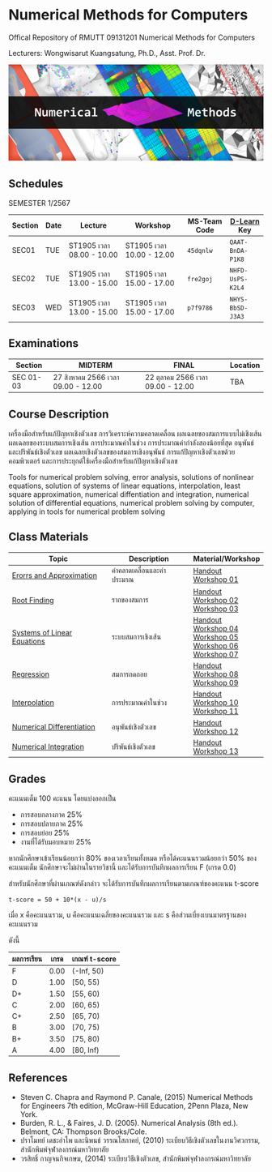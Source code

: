 # Numerical Methods for Computers
Offical Repository of RMUTT 09131201 Numerical Methods for Computers

Lecturers: Wongwisarut Kuangsatung, Ph.D., Asst. Prof. Dr.

![Banner](./materials/banner.jpg)


## Schedules

SEMESTER 1/2567

| Section | Date    | Lecture  | Workshop | MS-Team Code | [D-Learn](https://dlearn.rmutt.ac.th/course/view.php?id=2318) Key |
|---------|---------|----------|----------|--------|---------|
|  SEC01  | TUE     |ST1905 เวลา 08.00 - 10.00 | ST1905 เวลา 10.00 - 12.00 | `45dqnlw` | `QAAT-BnDA-P1K8`  |
|  SEC02  | TUE     |ST1905 เวลา 13.00 - 15.00 | ST1905 เวลา 15.00 - 17.00 | `fre2goj` | `NHFD-UsPS-K2L4`  |
|  SEC03  | WED     | ST1905 เวลา 13.00 - 15.00 | ST1905 เวลา 15.00 - 17.00 | `p7f9786` | `NHYS-BbSD-J3A3`  |


## Examinations

| Section | MIDTERM | FINAL  | Location|
|---------|---------|-------|---------|
| SEC 01-03 | 27 สิงหาคม 2566 เวลา 09.00 - 12.00  | 22 ตุลาคม 2566 เวลา 09.00 - 12.00  | TBA |



## Course Description

เครื่องมือสำหรับแก้ปัญหาเชิงตัวเลข การวิเคราะห์ความคลาดเคลื่อน ผลเฉลยของสมการแบบไม่เชิงเส้น ผลเฉลยของระบบสมการเชิงเส้น การประมาณค่าในช่วง การประมาณค่ากำลังสองน้อยที่สุด อนุพันธ์และปริพันธ์เชิงตัวเลข ผลเฉลยเชิงตัวเลขของสมการเชิงอนุพันธ์ การแก้ปัญหาเชิงตัวเลขด้วยคอมพิวเตอร์ และการประยุกต์ใช้เครื่องมือสำหรับแก้ปัญหาเชิงตัวเลข

Tools for numerical problem solving, error analysis, solutions of nonlinear equations, solution of systems of linear equations, interpolation, least square approximation, numerical diffentiation and integration, numerical solution of differential equations, numerical problem solving by computer, applying in tools for numerical problem solving

## Class Materials

|    Topic   |   Description   |    Material/Workshop   |
|------------|-----------------|---------------|
| [Erorrs and Approximation](./materials/lecture_01.pdf) | ค่าคลาดเคลื่อนและค่าประมาณ | [Handout](./materials/handout_01.pdf) <br> [Workshop 01](./materials/workshop_01.ipynb) |
| [Root Finding](./materials/lecture_02.pdf) | รากของสมการ | [Handout](./materials/handout_02.pdf) <br> [Workshop 02](./materials/workshop_02.ipynb) <br>  [Workshop 03](./materials/workshop_03.ipynb)|
| [Systems of Linear Equations](./materials/lecture_03.pdf) | ระบบสมการเชิงเส้น | [Handout](./materials/handout_03.pdf) <br> [Workshop 04](./materials/workshop_04.ipynb) <br> [Workshop 05](./materials/workshop_05.ipynb) <br> [Workshop 06](./materials/workshop_06.ipynb) <br> [Workshop 07](./materials/workshop_07.ipynb)|
| [Regression](./materials/lecture_04.pdf) | สมการถดถอย | [Handout](./materials/handout_04.pdf) <br> [Workshop 08](./materials/workshop_08.zip) <br> [Workshop 09](./materials/workshop_09.zip) |
| [Interpolation](./materials/lecture_05.pdf) | การประมาณค่าในช่วง | [Handout](./materials/handout_05.pdf) <br> [Workshop 10](./materials/workshop_10.ipynb) <br> [Workshop 11](./materials/workshop_11.zip) |
| [Numerical Differentiation](./materials/lecture_06.pdf) | อนุพันธ์เชิงตัวเลข | [Handout](./materials/handout_06.pdf) <br> [Workshop 12](./materials/workshop_12.ipynb) |
| [Numerical Integration](./materials/lecture_07.pdf) | ปริพันธ์เชิงตัวเลข | [Handout](./materials/handout_07.pdf) <br> [Workshop 13](./materials/workshop_13.ipynb) |


## Grades

คะแนนเต็ม 100 คะแนน โดยแบ่งออกเป็น
- การสอบกลางภาค 25%
- การสอบปลายภาค 25%
- การสอบย่อย 25%
- งานที่ได้รับมอบหมาย 25%

หากนักศึกษาเข้าเรียนน้อยกว่า 80% ของเวลาเรียนทั้งหมด
หรือได้คะแนนรวมน้อยกว่า 50% ของคะแนนเต็ม นักศึกษาจะไม่ผ่านในรายวิชานี้ และได้รับการบันทึกผลการเรียน F (เกรด 0.0) 

สำหรับนักศึกษาที่ผ่านเกณฑ์ดังกล่าว จะได้รับการบันทึกผลการเรียนตามเกณฑ์ของคะแนน t-score 

```
t-score = 50 + 10*(x - u)/s
```
เมื่อ x คือคะแนนรวม, u คือคะแนนเฉลี่ยของคะแนนรวม และ s คือส่วนเบี่ยงเบนมาตรฐานของคะแนนรวม

ดังนี้

| ผลการเรียน | เกรด | เกณฑ์ t-score |
|---------|------|--------------|
| F | 0.00 | (-Inf, 50) | 
| D | 1.00 | [50, 55) | 
| D+ | 1.50 | [55, 60) | 
| C | 2.00 | [60, 65) |
| C+ | 2.50 | [65, 70) |
| B | 3.00 | [70, 75) |
| B+ | 3.50 | [75, 80) |
| A | 4.00 | [80, Inf) |

## References

- Steven C. Chapra and Raymond P. Canale, (2015) Numerical Methods for Engineers 7th edition, McGraw-Hill Education, 2Penn Plaza, New York.
- Burden, R. L., & Faires, J. D. (2005). Numerical Analysis (8th ed.). Belmont, CA: Thompson Brooks/Cole.
- ปราโมทย์ เดชะอำไพ และนิพนธ์ วรรณโสภาคย์, (2010) ระเบียบวิธีเชิงตัวเลขในงานวิศวกรรม, สำนักพิมพ์จุฬาลงกรณ์มหาวิทยาลัย
- วรสิทธิ์ กาญจนกิจเกษม, (2014) ระเบียบวิธีเชิงตัวเลข, สำนักพิมพ์จุฬาลงกรณ์มหาวิทยาลัย